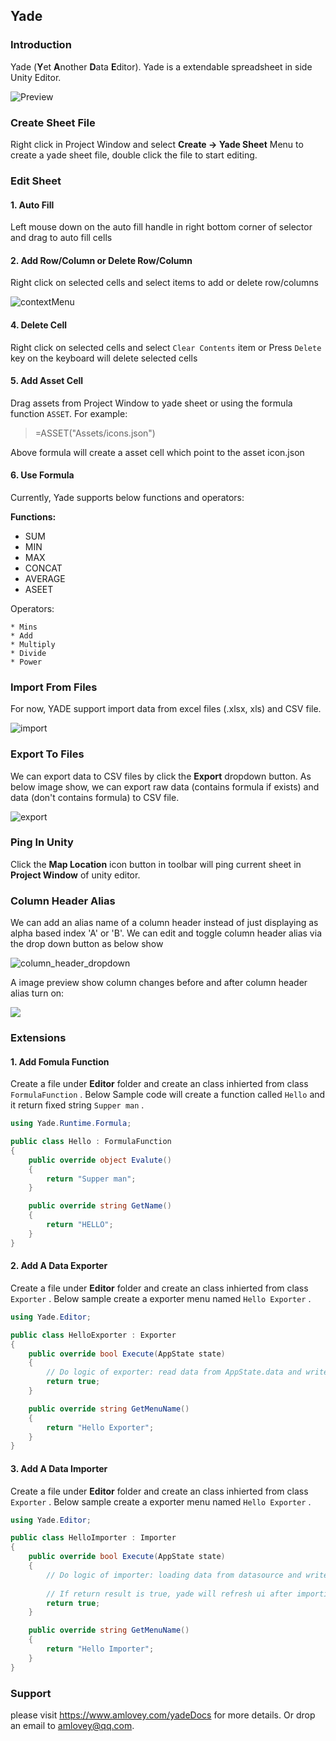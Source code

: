 Yade
----

### Introduction

Yade (**Y**et **A**nother **D**ata **E**ditor). Yade is a extendable spreadsheet in side Unity Editor.


![Preview](Manual.assets/overview.png)

### Create Sheet File

Right click in Project Window and select **Create -> Yade Sheet** Menu to create a yade sheet file, double click the file to start editing.

### Edit Sheet

#### 1. Auto Fill

Left mouse down on the auto fill handle in right bottom corner of selector and drag to auto fill cells

#### 2. Add Row/Column or Delete Row/Column

Right click on selected cells and select items to add or delete row/columns

![contextMenu](Manual.assets/contextMenu.png)

#### 4. Delete Cell

Right click on selected cells and select  `Clear Contents` item or Press `Delete` key on the keyboard will delete selected cells

#### 5. Add Asset Cell

Drag assets from Project Window to yade sheet or using the formula function `ASSET`. For example:

> =ASSET("Assets/icons.json")

Above formula will create a asset cell which point to the asset icon.json

#### 6. Use Formula

Currently, Yade supports below functions and operators:

**Functions:**

* SUM
* MIN
* MAX
* CONCAT
* AVERAGE
* ASEET

Operators:

	* Mins
	* Add
	* Multiply
	* Divide
	* Power

### Import From Files

For now, YADE support import data from excel files (.xlsx, xls) and CSV file.

![import](Manual.assets/import.png)

### Export To Files

We can export data to CSV files by click the **Export** dropdown button. As below image show, we can export raw data (contains formula if exists) and data (don't contains formula) to CSV file.

![export](Manual.assets/export.png)

### Ping In Unity

Click the **Map Location** icon button in toolbar will ping current sheet in **Project Window** of unity editor.

### Column Header Alias

We can add an alias name of a column header instead of just displaying as alpha based index 'A' or 'B'. We can edit and toggle column header alias via the drop down button as below show

![column_header_dropdown](Manual.assets/column_header_dropdown-2143863.png)

A image preview show column changes before and after column header alias turn on:

![](Manual.assets/column_header_alias.png)

### Extensions

#### 1. Add Fomula Function

Create a file under **Editor** folder and create an class inhierted from class `FormulaFunction` . Below Sample code will create a function called `Hello` and it return fixed string `Supper man` .

```c#
using Yade.Runtime.Formula;

public class Hello : FormulaFunction
{
    public override object Evalute()
    {
        return "Supper man";
    }

    public override string GetName()
    {
        return "HELLO";
    }
}

```



#### 2. Add A Data Exporter

Create a file under **Editor** folder and create an class inhierted from class `Exporter` . Below sample create a exporter menu named `Hello Exporter` .

```c#
using Yade.Editor;

public class HelloExporter : Exporter
{
    public override bool Execute(AppState state)
    {
        // Do logic of exporter: read data from AppState.data and write to other files
        return true;
    }

    public override string GetMenuName()
    {
        return "Hello Exporter";
    }
}
```



#### 3. Add A Data Importer

Create a file under **Editor** folder and create an class inhierted from class `Exporter` . Below sample create a exporter menu named `Hello Exporter` .

```C#
using Yade.Editor;

public class HelloImporter : Importer
{
    public override bool Execute(AppState state)
    {
        // Do logic of importer: loading data from datasource and write them into AppState.data
      	
      	// If return result is true, yade will refresh ui after importing completed
        return true;
    }

    public override string GetMenuName()
    {
        return "Hello Importer";
    }
}
```



### Support

please visit https://www.amlovey.com/yadeDocs for more details. Or drop an email to <amlovey@qq.com>.